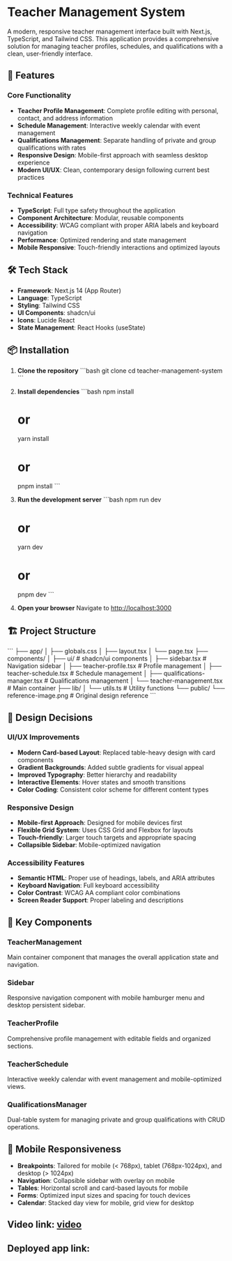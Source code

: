 # Teacher Management System

A modern, responsive teacher management interface built with Next.js, TypeScript, and Tailwind CSS. This application provides a comprehensive solution for managing teacher profiles, schedules, and qualifications with a clean, user-friendly interface.

## 🚀 Features

### Core Functionality
- **Teacher Profile Management**: Complete profile editing with personal, contact, and address information
- **Schedule Management**: Interactive weekly calendar with event management
- **Qualifications Management**: Separate handling of private and group qualifications with rates
- **Responsive Design**: Mobile-first approach with seamless desktop experience
- **Modern UI/UX**: Clean, contemporary design following current best practices

### Technical Features
- **TypeScript**: Full type safety throughout the application
- **Component Architecture**: Modular, reusable components
- **Accessibility**: WCAG compliant with proper ARIA labels and keyboard navigation
- **Performance**: Optimized rendering and state management
- **Mobile Responsive**: Touch-friendly interactions and optimized layouts

## 🛠️ Tech Stack

- **Framework**: Next.js 14 (App Router)
- **Language**: TypeScript
- **Styling**: Tailwind CSS
- **UI Components**: shadcn/ui
- **Icons**: Lucide React
- **State Management**: React Hooks (useState)

## 📦 Installation

1. **Clone the repository**
   \`\`\`bash
   git clone <your-repo-url>
   cd teacher-management-system
   \`\`\`

2. **Install dependencies**
   \`\`\`bash
   npm install
   # or
   yarn install
   # or
   pnpm install
   \`\`\`

3. **Run the development server**
   \`\`\`bash
   npm run dev
   # or
   yarn dev
   # or
   pnpm dev
   \`\`\`

4. **Open your browser**
   Navigate to [http://localhost:3000](http://localhost:3000)

## 🏗️ Project Structure

\`\`\`
├── app/
│   ├── globals.css
│   ├── layout.tsx
│   └── page.tsx
├── components/
│   ├── ui/                 # shadcn/ui components
│   ├── sidebar.tsx         # Navigation sidebar
│   ├── teacher-profile.tsx # Profile management
│   ├── teacher-schedule.tsx # Schedule management
│   ├── qualifications-manager.tsx # Qualifications management
│   └── teacher-management.tsx # Main container
├── lib/
│   └── utils.ts           # Utility functions
└── public/
    └── reference-image.png # Original design reference
\`\`\`

## 🎨 Design Decisions

### UI/UX Improvements
- **Modern Card-based Layout**: Replaced table-heavy design with card components
- **Gradient Backgrounds**: Added subtle gradients for visual appeal
- **Improved Typography**: Better hierarchy and readability
- **Interactive Elements**: Hover states and smooth transitions
- **Color Coding**: Consistent color scheme for different content types

### Responsive Design
- **Mobile-first Approach**: Designed for mobile devices first
- **Flexible Grid System**: Uses CSS Grid and Flexbox for layouts
- **Touch-friendly**: Larger touch targets and appropriate spacing
- **Collapsible Sidebar**: Mobile-optimized navigation

### Accessibility Features
- **Semantic HTML**: Proper use of headings, labels, and ARIA attributes
- **Keyboard Navigation**: Full keyboard accessibility
- **Color Contrast**: WCAG AA compliant color combinations
- **Screen Reader Support**: Proper labeling and descriptions

## 🔧 Key Components

### TeacherManagement
Main container component that manages the overall application state and navigation.

### Sidebar
Responsive navigation component with mobile hamburger menu and desktop persistent sidebar.

### TeacherProfile
Comprehensive profile management with editable fields and organized sections.

### TeacherSchedule
Interactive weekly calendar with event management and mobile-optimized views.

### QualificationsManager
Dual-table system for managing private and group qualifications with CRUD operations.

## 📱 Mobile Responsiveness

- **Breakpoints**: Tailored for mobile (< 768px), tablet (768px-1024px), and desktop (> 1024px)
- **Navigation**: Collapsible sidebar with overlay on mobile
- **Tables**: Horizontal scroll and card-based layouts for mobile
- **Forms**: Optimized input sizes and spacing for touch devices
- **Calendar**: Stacked day view for mobile, grid view for desktop

## Video link: [video](https://drive.google.com/file/d/1EkmXWtvwtLHz8LmPaxLmcDPkvZChAo7F/view?usp=sharing)

## Deployed app link: